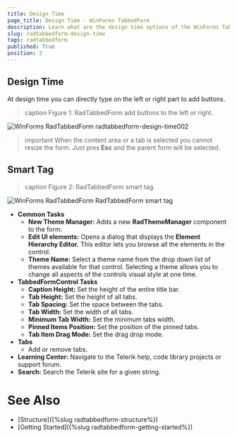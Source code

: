 ```yaml
---
title: Design Time
page_title: Design Time - WinForms TabbedForm
description: Learn what are the design time options of the WinForms TabbedForm.  
slug: radtabbedform-design-time
tags: radtabbedform
published: True
position: 2
---
```


## Design Time

At design time you can directly type on the left or right part to add buttons.

>caption Figure 1: RadTabbedForm add buttons to the left or right.


![WinForms RadTabbedForm radtabbedform-design-time002](images/radtabbedform-design-time002.png)

>important When the content area or a tab is selected you cannot resize the form. Just pres __Esc__ and the parent form will be selected. 

## Smart Tag

>caption Figure 2: RadTabbedForm smart tag.

![WinForms RadTabbedForm RadTabbedForm smart tag](images/radtabbedform-design-time001.png)

* __Common Tasks__
    - __New Theme Manager:__ Adds a new __RadThemeManager__ component to the form.
    - __Edit UI elements:__ Opens a dialog that displays the __Element Hierarchy Editor.__ This editor lets you browse all the elements in the control.
    - __Theme Name:__ Select a theme name from the drop down list of themes available for that control. Selecting a theme allows you to change all aspects of the controls visual style at one time.
* __TabbedFormControl Tasks__
    - __Caption Height:__ Set the height of the entire title bar.
    - __Tab Height:__ Set the height of all tabs.
    - __Tab Spacing:__ Set the space between the tabs.
    - __Tab Width:__ Set the width of all tabs.
    - __Minimum Tab Width:__ Set the minimum tabs width.
    - __Pinned Items Position:__ Set the position of the pinned tabs.
    - __Tab Item Drag Mode:__ Set the drag drop mode.
* __Tabs__
    - Add or remove tabs.
* __Learning Center:__ Navigate to the Telerik help, code library projects or support forum.
* __Search:__ Search the Telerik site for a given string.

# See Also

* [Structure]({%slug radtabbedform-structure%})
* [Getting Started]({%slug  radtabbedform-getting-started%})
